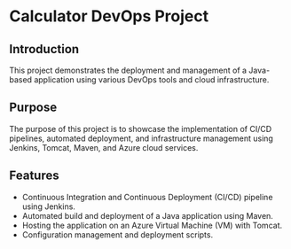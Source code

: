 # Calculator DevOps Project

## Introduction
This project demonstrates the deployment and management of a Java-based application using various DevOps tools and cloud infrastructure.

## Purpose
The purpose of this project is to showcase the implementation of CI/CD pipelines, automated deployment, and infrastructure management using Jenkins, Tomcat, Maven, and Azure cloud services.

## Features
- Continuous Integration and Continuous Deployment (CI/CD) pipeline using Jenkins.
- Automated build and deployment of a Java application using Maven.
- Hosting the application on an Azure Virtual Machine (VM) with Tomcat.
- Configuration management and deployment scripts.
